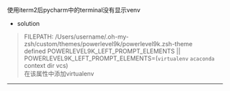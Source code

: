使用iterm2后pycharm中的terminal没有显示venv
- solution
> FILEPATH: /Users/username/.oh-my-zsh/custom/themes/powerlevel9k/powerlevel9k.zsh-theme   
> defined POWERLEVEL9K_LEFT_PROMPT_ELEMENTS || POWERLEVEL9K_LEFT_PROMPT_ELEMENTS=(`virtualenv` `acaconda` context dir vcs)  
> 在该属性中添加virtualenv
---